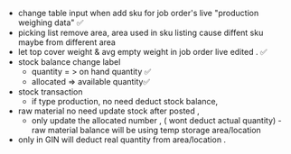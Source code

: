 - change table input when add sku for job order's live "production weighing data"  ✅
- picking list remove area, area used in sku listing  cause diffent sku maybe from different area 
- let top cover weight & avg empty weight in job order live edited . ✅
- stock balance change label 
	- quantity = > on hand quantity ✅
	- allocated => available quantity✅
- stock transaction 
	-  if type production, no need deduct stock balance, 
- raw material no need update stock after posted , 
	-  only update the allocated number , ( wont deduct actual quantity)
	  - raw material balance will be using temp storage area/location 
- only in GIN will deduct real quantity from area/location . 

